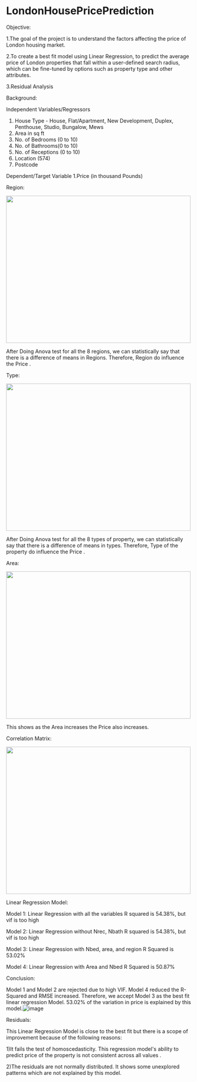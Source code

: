 # LondonHousePricePrediction

Objective:

1.The goal of the project is to understand the factors affecting the price of London housing market.
 
2.To create a best fit model using Linear Regression, to predict the average price  of London properties that fall within a user-defined search radius, which can be fine-tuned   by options such as property type and other attributes.

3.Residual Analysis

Background:

Independent Variables/Regressors
1. House Type - House, Flat/Apartment, New Development, Duplex, Penthouse, Studio,   Bungalow, Mews
2. Area in sq ft
3. No. of Bedrooms (0 to 10)
4. No. of Bathrooms(0 to 10)
5. No. of Receptions (0 to 10)
6. Location (574)   
7. Postcode

Dependent/Target Variable
1.Price (in thousand Pounds)

Region:

<img src="https://user-images.githubusercontent.com/99994988/155001053-d148f27f-be29-4c0e-953f-5b2232e17f94.png" width="500" height="400" align="centre">

After Doing Anova test for all the 8 regions, we can statistically say that there is a difference of means in Regions. Therefore, Region do influence the Price .

Type:

<img src="https://user-images.githubusercontent.com/99994988/155001607-62166900-2885-4d1f-8157-326c41a6b9de.png" width="500" height="400" align="centre">

After Doing Anova test for all the 8 types of property, we can statistically say that there is a difference of means in types. Therefore, Type of the property do influence the Price .

Area:

<img src="https://user-images.githubusercontent.com/99994988/155001759-e0439fa9-0b8e-4366-abe8-a6b737aae605.png" width="500" height="400" align="centre">

This shows as the Area increases the Price also increases. 

Correlation Matrix:

<img src="https://user-images.githubusercontent.com/99994988/155002157-cb4547db-5378-41cd-86f6-2df9e78467a2.png" width="500" height="400" align="centre">


Linear Regression Model:

Model 1: Linear Regression with all the variables
  R squared is 54.38%, but vif is too high

Model 2: Linear Regression without Nrec, Nbath
  R squared is 54.38%, but vif is too high
  
Model 3: Linear Regression with Nbed, area, and region 
  R Squared is 53.02%
  
Model 4: Linear Regression with Area and Nbed
  R Squared is 50.87%
  
  
Conclusion:

Model 1 and Model 2 are rejected due to high VIF. Model 4 reduced the R-Squared and RMSE increased. Therefore, we accept Model 3 as the best fit linear regression Model. 53.02% of the variation in price is explained by this model.![image](https://user-images.githubusercontent.com/99994988/155002782-f0bbc40a-dd46-4ebb-989b-fbc29f13cfa6.png)

Residuals:

This Linear Regression Model is close to the best fit but there is a scope of improvement because of the following reasons:

1)It fails the test of homoscedasticity. This regression model's ability to predict price of the property is not consistent across all values . 

2)The residuals are not normally distributed. It shows some unexplored patterns which are not explained by this model.




